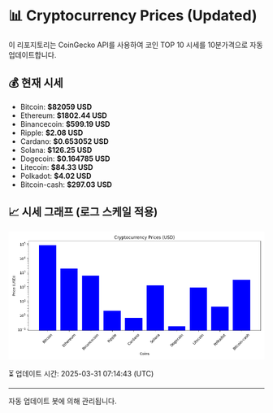 
# 📊 Cryptocurrency Prices (Updated)

이 리포지토리는 CoinGecko API를 사용하여 코인 TOP 10 시세를 10분가격으로 자동 업데이트합니다.

## 💰 현재 시세
- Bitcoin: **$82059 USD**
- Ethereum: **$1802.44 USD**
- Binancecoin: **$599.19 USD**
- Ripple: **$2.08 USD**
- Cardano: **$0.653052 USD**
- Solana: **$126.25 USD**
- Dogecoin: **$0.164785 USD**
- Litecoin: **$84.33 USD**
- Polkadot: **$4.02 USD**
- Bitcoin-cash: **$297.03 USD**

## 📈 시세 그래프 (로그 스케일 적용)
![Crypto Prices](crypto_prices.png)

⏳ 업데이트 시간: 2025-03-31 07:14:43 (UTC)

---
자동 업데이트 봇에 의해 관리됩니다.
